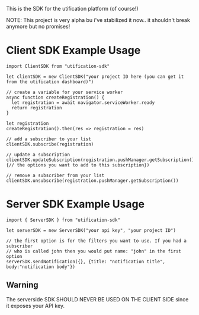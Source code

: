 This is the SDK for the utification platform (of course!)

NOTE: This project is very alpha bu i've stabilized it now.. it shouldn't break anymore but no promises!

# Client SDK Example Usage

    import ClientSDK from "utification-sdk"

    let clientSDK = new ClientSDK("your project ID here (you can get it from the utification dashboard)")

    // create a variable for your service worker
    async function createRegistration() {
      let registration = await navigator.serviceWorker.ready
      return registration
    }

    let registration
    createRegistration().then(res => registration = res)

    // add a subscriber to your list
    clientSDK.subscribe(registration)

    // update a subscription
    clientSDK.updateSubscription(registration.pushManager.getSubscription(), {// the options you want to add to this subscription})

    // remove a subscriber from your list
    clientSDK.unsubscribe(registration.pushManager.getSubscription())

# Server SDK Example Usage

    import { ServerSDK } from "utification-sdk"

    let serverSDK = new ServerSDK("your api key", "your project ID")

    // the first option is for the filters you want to use. If you had a subscriber
    // who is called john then you would put name: "john" in the first option
    serverSDK.sendNotification({}, {title: "notification title", body:"notification body"})

## Warning

The serverside SDK SHOULD NEVER BE USED ON THE CLIENT SIDE since it exposes your API key.

